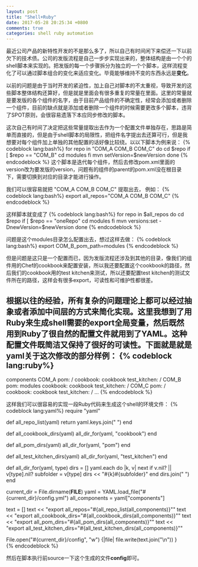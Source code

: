 ```yaml
---
layout: post
title: "Shell+Ruby"
date: 2017-05-28 20:25:34 +0800
comments: true
categories: shell ruby automation
---
```



最近公司产品的新特性开发的不是那么多了，所以自己有时间闲下来偿还一下以前欠下的技术债。公司的发版流程是自己一步步实现出来的，整体结构是由一个个的shell脚本来实现的。把发版的每一个步骤拆分为独立的一个个脚本，这样流程变化了可以通过脚本组合的变化来适应变化。毕竟能够维持不变的东西永远是**变化**。

以前的问题是由于当时开发的紧迫性，加上自己对脚本的不太重视，导致开发的这些脚本整体结构还算好，但是就是里面会有很多重复的常量在里面。这里的常量就是要发版的各个组件的名字，由于目前产品组件的不确定性，经常会添加或者删除一个组件，目前的缺点就是添加或者删除一个组件的时候需要更改多个脚本，违背了SPOT原则，会很容易遗落下本应同步修改的脚本。

这次自己有时间了决定把这些常量提取出去作为一个配置文件单独存在，思路是简单而直接的，但是由于shell脚本的局限性，把组件名字提出去还算可行，但是我想要对每个组件加上单独的其他配置的话好像比较绕。以以下脚本为例来说：
{% codeblock lang:bash%}
for repo in "COM_A COM_B COM_C"
do
  cd $repo
  if [ $repo == "COM_B"
    cd modules
  fi
  mvn setVersion=$newVersion
done
{% endcodeblock %}
这个脚本是迭代每个组件，然后去修改pom.xml里面的version改为要发版的version，问题有的组件的parent的pom.xml没在根目录下，需要切换到对应的目录才能进行操作。

我们可以很容易就把 "COM_A COM_B COM_C" 提取出去， 例如：
{% codeblock lang:bash%}
export all_repos="COM_A COM_B COM_C"
{% endcodeblock %}

这样脚本就变成了
{% codeblock lang:bash%}
for repo in $all_repos
do
  cd $repo
  if [ $repo == "oneRepo"
    cd modules
  fi
  mvn versions:set -DnewVersion=$newVersion
done
{% endcodeblock %}

问题是这个modules目录怎么配置出去，想过这样去做：
{% codeblock lang:bash%}
export COM_B_pom_path=modules
{% endcodeblock %}

但是问题是这只是一个配置而已，因为发版流程还涉及到其他的目录，像我们的组件用的Chef的cookbook来配置安装，所以我还要配置这个cookbook的路径，然后我们的cookbook用的test kitchen来测试，所以还要配置test kitchen的测试文件所在的路径，这样会有很多export，可读性和可维护性都很差。

根据以往的经验，所有复杂的问题理论上都可以经过抽象或者添加中间层的方式来简化实现。这里我想到了用Ruby来生成shell需要的export全局变量，然后既然用到Ruby了很自然的配置文件就用到了YAML。这种配置文件既简洁又保持了很好的可读性。下面就是就是yaml关于这次修改的部分样例：
{% codeblock lang:ruby%}
---
components
  COM_A
  	pom: /
  	cookbook: cookbook
  	test_kitchen: /
  COM_B
    pom: modules
    cookbook: cookbook
  	test_kitchen: /
  COM_C
  	pom: /
  	cookbook: cookbook
  	test_kitchen: /
...
{% endcodeblock %}

这样我们可以很容易的实现一段Ruby代码来生成这个shell的环境文件：
{% codeblock lang:yaml%}
require "yaml"


def all_repo_list(yaml) 
	return yaml.keys.join(" ")
end

def all_cookbook_dirs(yaml)
	all_dir_for(yaml, "cookbook")
end

def all_pom_dirs(yaml)
	all_dir_for(yaml, "pom")
end

def all_test_kitchen_dirs(yaml)
	all_dir_for(yaml, "test_kitchen")
end

def all_dir_for(yaml, type)
	dirs = []
	yaml.each do |k, v|
		next if v.nil? || v[type].nil?
		subfolder = v[type]
		dirs << "#{k}#{subfolder}"
	end
	dirs.join(" ")
end


current_dir = File.dirname(__FILE__)
yaml = YAML.load_file("#{current_dir}/config.yml")
all_components = yaml["components"]

text = []
text << "export all_repos=\"#{all_repo_list(all_components)}\""
text << "export all_cookbook_dirs=\"#{all_cookbook_dirs(all_components)}\""
text << "export all_pom_dirs=\"#{all_pom_dirs(all_components)}\""
text << "export all_test_kitchen_dirs=\"#{all_test_kitchen_dirs(all_components)}\""


File.open("#{current_dir}/config", "w") {|file| file.write(text.join("\n")) }	
{% endcodeblock %}

然后在脚本执行前source一下这个生成的文件**config**即可。